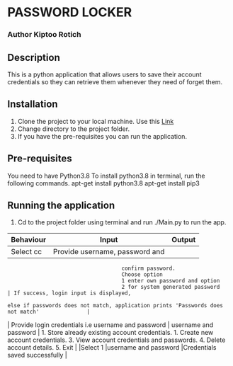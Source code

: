 # PASSWORD LOCKER
### Author Kiptoo Rotich
## Description
This is a python application that allows users to save their account credentials so they can retrieve them whenever they need of forget them.
## Installation
1. Clone the project to your local machine. Use this [Link](https://github.com/rotich1/Password-Locker)
2. Change directory to the project folder.
3. If you have the pre-requisites you can run the application.
## Pre-requisites
You need to have Python3.8
To install python3.8 in terminal, run the following commands.
apt-get install python3.8
apt-get install pip3

## Running the application
1. Cd to the project folder using terminal and run ./Main.py to run the app.
 
| Behaviour                            |      Input                       |                                         Output |
| ------------------------------------ | :-------------:                  | ---------------------------------------------: |
| Select cc                            | Provide username, password and 
                                        confirm password. 
                                        Choose option 
                                        1 enter own password and option 
                                        2 for system generated password   | If success, login input is displayed, 
                                                                            else if passwords does not match, application prints 'Passwords does not match'               |
| Provide login credentials 
    i.e username and password          | username and password            | 1. Store already existing account credentials. 
                                                                            1. Create new account credentials. 3. View account credentials and passwords.  4. Delete account details. 5. Exit                                 |
|Select 1                              |username and password             |Credentials saved successfully                    |

